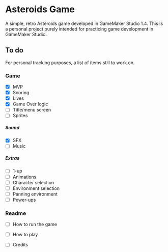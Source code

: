 # Asteroids Game

A simple, retro Asteroids game developed in GameMaker Studio 1.4.
This is a personal project purely intended for practicing game development in GameMaker Studio.

## To do
For personal tracking purposes, a list of items still to work on.

### Game
- [x] MVP
- [x] Scoring
- [x] Lives
- [x] Game Over logic
- [ ] Title/menu screen
- [ ] Sprites
##### Sound
- [x] SFX
- [ ] Music
##### Extras
- [ ] 1-up
- [ ] Animations
- [ ] Character selection
- [ ] Environment selection
- [ ] Panning environment
- [ ] Power-ups
### Readme
- [ ] How to run the game
- [ ] How to play
- [ ] Credits

